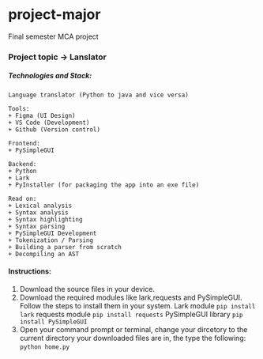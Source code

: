 # project-major
Final semester MCA project

### Project topic -> Lanslator 

##### Technologies and Stack:
```
Language translator (Python to java and vice versa)

Tools:
+ Figma (UI Design)
+ VS Code (Development)
+ Github (Version control)

Frontend:
+ PySimpleGUI

Backend:
+ Python
+ Lark
+ PyInstaller (for packaging the app into an exe file)

Read on:
+ Lexical analysis
+ Syntax analysis
+ Syntax highlighting
+ Syntax parsing
+ PySimpleGUI Development
+ Tokenization / Parsing
+ Building a parser from scratch
+ Decompiling an AST
```

#### Instructions:

1. Download the source files in your device.
2. Download the required modules like lark,requests and PySimpleGUI. Follow the steps to install them in your system.
   Lark module
   ```pip install lark```
   requests module
   ```pip install requests```
   PySimpleGUI library
   ```pip install PySimpleGUI```
3. Open your command prompt or terminal, change your dircetory to the current directory your downloaded files are in, the type the following:
   ```python home.py```
   
